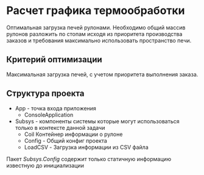 # Расчет графика термообработки #

Оптимальная загрузка печей рулонами. Необходимо общий массив рулонов разложить по стопам исходя из 
приоритета производства заказов и требования максимально использовать пространство печи.

## Критерий оптимизации ##

Максимальная загрузка печей, с учетом приоритета выполнения заказа.

## Структура проекта ##


* App - точка входа приложения
    - ConsoleApplication
* Subsys - компоненты системы которые могут использоваться только в контексте данной задачи
	- Coil Контейнер информации о рулоне
	- Config - Общий конфиг проекта
	- LoadCSV - Загрузка информации из CSV файла

Пакет *Subsys.Config* содержит только статичную информацию известную до инициализации